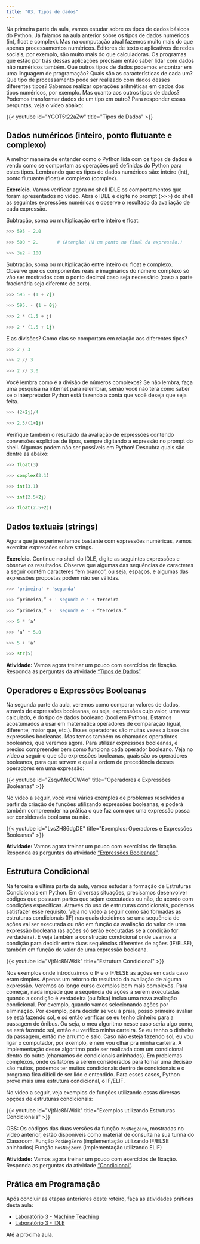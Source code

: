 ```yaml
---
title: "03. Tipos de dados"
---
```


Na primeira parte da aula, vamos estudar sobre os tipos de dados
básicos do Python. Já falamos na aula anterior sobre os tipos de dados
numéricos (int, float e complex). Mas na computação atual fazemos
muito mais do que apenas processamentos numéricos. Editores de texto e
aplicativos de redes sociais, por exemplo, são muito mais do que
calculadoras. Os programas que estão por trás dessas aplicações
precisam então saber lidar com dados não numéricos também. Que outros
tipos de dados podemos encontrar em uma linguagem de programação?
Quais são as características de cada um? Que tipo de processamento
pode ser realizado com dados desses diferentes tipos? Sabemos realizar
operações aritméticas em dados dos tipos numéricos, por exemplo. Mas
quanto aos outros tipos de dados?  Podemos transformar dados de um
tipo em outro? Para responder essas perguntas, veja o vídeo abaixo:

{{< youtube id="YGOT5t22aZw" title="Tipos de Dados" >}}

## Dados numéricos (inteiro, ponto flutuante e complexo)

A melhor maneira de entender como o Python lida com os tipos de dados
é vendo como se comportam as operações pré definidas do Python para
estes tipos. Lembrando que os tipos de dados numéricos são: inteiro
(int), ponto flutuante (float) e complexo (complex).

**Exercício**.  Vamos verificar agora no shell IDLE os comportamentos
que foram apresentados no vídeo. Abra o IDLE e digite no prompt (>>>)
do shell as seguintes expressões numéricas e observe o resultado da
avaliação de cada expressão.

Subtração, soma ou multiplicação entre inteiro e float:

```Python
>>> 595 - 2.0

>>> 500 * 2.       # (Atenção! Há um ponto no final da expressão.)

>>> 3e2 + 100
```

Subtração, soma ou multiplicação entre inteiro ou float e
complexo. Observe que os componentes reais e imaginários do número
complexo só vão ser mostrados com o ponto decimal caso seja necessário
(caso a parte fracionária seja diferente de zero).

```Python
>>> 595 - (1 + 2j)

>>> 595. - (1 + 0j)

>>> 2 * (1.5 + j)

>>> 2 * (1.5 + 1j)
```

E as divisões? Como elas se comportam em relação aos diferentes tipos?

```Python
>>> 2 / 3

>>> 2 // 3

>>> 2 // 3.0
```

Você lembra como é a divisão de números complexos? Se não lembra, faça
uma pesquisa na internet para relembrar, senão você não terá como
saber se o interpretador Python está fazendo a conta que você deseja
que seja feita.

```Python
>>> (2+2j)/4

>>> 2.5/(1+1j)
```

Verifique também o resultado da avaliação de expressões contendo
conversões explícitas de tipos, sempre digitando a expressão no prompt
do shell. Algumas podem não ser possíveis em Python! Descubra quais
são dentre as abaixo:

```Python
>>> float(3)

>>> complex(3.1)

>>> int(3.1)

>>> int(2.5+2j)

>>> float(2.5+2j)
```

## Dados textuais (strings)

Agora que já experimentamos bastante com expressões numéricas, vamos
exercitar expressões sobre strings.

**Exercício**. Continue no shell do IDLE, digite as seguintes
expressões e observe os resultados. Observe que algumas das sequências
de caracteres a seguir contém caracteres “em branco”, ou seja,
espaços, e algumas das expressões propostas podem não ser válidas.

```Python
>>> 'primeira' + 'segunda'

>>> “primeira,” + ' segunda e ' + terceira

>>> “primeira,” + ' segunda e ' + “terceira.”

>>> 5 * ’a’

>>> ‘a’ * 5.0

>>> 5 + ‘a’

>>> str(5) 
```

**Atividade:** Vamos agora treinar um pouco com exercícios de
  fixação. Responda as perguntas da atividade [“Tipos de
  Dados”](https://forms.gle/rLyGHjpY3tcVK3Ee7).

## Operadores e Expressões Booleanas

Na segunda parte da aula, veremos como comparar valores de dados,
através de expressões booleanas, ou seja, expressões cujo valor, uma
vez calculado, é do tipo de dados booleano (bool em Python). Estamos
acostumados a usar em matemática operadores de comparação (igual,
diferente, maior que, etc.). Esses operadores são muitas vezes a base
das expressões booleanas. Mas temos também os chamados operadores
booleanos, que veremos agora. Para utilizar expressões booleanas, é
preciso compreender bem como funciona cada operador booleano. Veja no
vídeo a seguir o que são expressões booleanas, quais são os operadores
booleanos, para que servem e qual a ordem de precedência desses
operadores em uma expressão:

{{< youtube id="ZsqwMeOGW4o" title="Operadores e Expressões Booleanas" >}}

No vídeo a seguir, você verá vários exemplos de problemas resolvidos a
partir da criação de funções utilizando expressões booleanas, e poderá
também compreender na prática o que faz com que uma expressão possa
ser considerada booleana ou não.

{{< youtube id="LvsZH86dgDE" title="Exemplos: Operadores e Expressões Booleanas" >}}

**Atividade:** Vamos agora treinar um pouco com exercícios de
  fixação. Responda as perguntas da atividade [“Expressões
  Booleanas”](https://forms.gle/AxmQjVvFj75RcnQ29).

## Estrutura Condicional

Na terceira e última parte da aula, vamos estudar a formação de
Estruturas Condicionais em Python. Em diversas situações, precisamos
desenvolver códigos que possuam partes que sejam executadas ou não, de
acordo com condições específicas. Através do uso de estruturas
condicionais, podemos satisfazer esse requisito. Veja no vídeo a
seguir como são formadas as estruturas condicionais (IF) nas quais
decidimos se uma sequência de ações vai ser executada ou não em função
da avaliação do valor de uma expressão booleana (as ações só serão
executadas se a condição for verdadeira). E veja também a construção
condicional onde usamos a condição para decidir entre duas sequências
diferentes de ações (IF/ELSE), também em função do valor de uma
expressão booleana.

{{< youtube id="VjtNc8NWkik" title="Estrutura Condicional" >}}

Nos exemplos onde introduzimos o IF e o IF/ELSE as ações em cada caso
eram simples. Apenas um retorno do resultado da avaliação de alguma
expressão. Veremos ao longo curso exemplos bem mais complexos. Para
começar, nada impede que a sequência de ações a serem executadas
quando a condição é verdadeira (ou falsa) inclua uma nova avaliação
condicional. Por exemplo, quando vamos selecionando ações por
eliminação. Por exemplo, para decidir se vou à praia, posso primeiro
avaliar se está fazendo sol, e só então verificar se eu tenho dinheiro
para a passagem de ônibus. Ou seja, o meu algoritmo nesse caso seria
algo como, se está fazendo sol, então eu verifico minha carteira. Se
eu tenho o dinheiro da passagem, então me arrumo e saio. Caso não
esteja fazendo sol, eu vou ligar o computador, por exemplo, e nem vou
olhar pra minha carteira. A implementação desse algoritmo pode ser
realizada com um condicional dentro do outro (chamamos de condicionais
aninhados). Em problemas complexos, onde os fatores a serem
considerados para tomar uma decisão são muitos, podemos ter muitos
condicionais dentro de condicionais e o programa fica difícil de ser
lido e entendido. Para esses casos, Python provê mais uma estrutura
condicional, o IF/ELIF.

No vídeo a seguir, veja exemplos de funções utilizando essas diversas
opções de estruturas condicionais:

{{< youtube id="VjtNc8NWkik" title="Exemplos utilizando Estruturas Condicionais" >}}

OBS: Os códigos das duas versões da função `PosNegZero`, mostradas no
vídeo anterior, estão disponíveis como material de consulta na sua
turma do Classroom.  Função `PosNegZero` (implementação utilizando
IF/ELSE aninhados) Função `PosNegZero` (implementação utilizando ELIF)

**Atividade:** Vamos agora treinar um pouco com exercícios de
  fixação. Responda as perguntas da atividade
  [“Condicional”](https://forms.gle/PupAWi6vBxoFBAYr8).

## Prática em Programação

Após concluir as etapas anteriores deste roteiro, faça as atividades
práticas desta aula:

- [Laboratório 3 - Machine Teaching](lab3MT.pdf)
- [Laboratório 3 - IDLE](lab3_IDLE_v2.pdf)

Até a próxima aula. 
